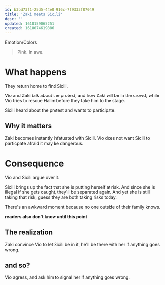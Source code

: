 ```yaml
---
id: b3bd73f1-25d5-44e0-916c-7f9333f87049
title: 'Zaki meets Sicili'
desc: ''
updated: 1618159065251
created: 1618074619886
---
```

Emotion/Colors
> Pink. In awe.

# What happens
They return home to find Sicili.

Vio and Zaki talk about the protest, and how Zaki will be in the crowd, while Vio tries to rescue Halim before they take him to the stage.

Sicili heard about the protest and wants to participate.

##  Why it matters
Zaki becomes instantly infatuated with Sicili.
Vio does not want Sicili to particpate afraid it may be dangerous.

# Consequence
Vio and Sicili argue over it.

Sicili brings up the fact that she is putting herself at risk. And since she is illegal if she gets caught, they'll be separated again. And yet she is still taking that risk, guess they are both taking risks today.

There's an awkward moment because no one outside of their family knows.

**readers also don't know until this point**

## The realization
Zaki convince Vio to let Sicili be in it, he'll be there with her if anything goes wrong.

## and so?
Vio agress, and ask him to signal her if anything goes wrong.